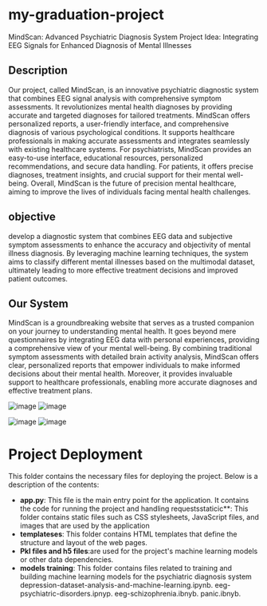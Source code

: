 # my-graduation-project
MindScan: Advanced Psychiatric Diagnosis System
Project Idea: Integrating EEG Signals for Enhanced Diagnosis of Mental Illnesses


## Description


Our project, called MindScan, is an innovative psychiatric diagnostic system that combines EEG signal analysis with comprehensive symptom assessments. It revolutionizes mental health diagnoses by providing accurate and targeted diagnoses for tailored treatments. MindScan offers personalized reports, a user-friendly interface, and comprehensive diagnosis of various psychological conditions. It supports healthcare professionals in making accurate assessments and integrates seamlessly with existing healthcare systems. For psychiatrists, MindScan provides an easy-to-use interface, educational resources, personalized recommendations, and secure data handling. For patients, it offers precise diagnoses, treatment insights, and crucial support for their mental well-being. Overall, MindScan is the future of precision mental healthcare, aiming to improve the lives of individuals facing mental health challenges.


## objective 

develop a diagnostic system that combines EEG data and subjective symptom assessments to enhance the accuracy and objectivity of mental illness diagnosis. By leveraging machine learning techniques, the system aims to classify different mental illnesses based on the multimodal dataset, ultimately leading to more effective treatment decisions and improved patient outcomes.

## Our System
MindScan is a groundbreaking website that serves as a trusted companion on your journey to understanding mental health. It goes beyond mere questionnaires by integrating EEG data with personal experiences, providing a comprehensive view of your mental well-being. By combining traditional symptom assessments with detailed brain activity analysis, MindScan offers clear, personalized reports that empower individuals to make informed decisions about their mental health. Moreover, it provides invaluable support to healthcare professionals, enabling more accurate diagnoses and effective treatment plans.

![image](https://github.com/nada1267/Diabetics/assets/99268869/f031219f-9039-4f27-bf62-914b01cd6f0f)      ![image](https://github.com/nada1267/Diabetics/assets/99268869/ffaad064-36be-4327-98e4-93524c184d64)

![image](https://github.com/nada1267/Diabetics/assets/99268869/19e69773-ffe2-4ffd-a540-7a5feb5398e4)      ![image](https://github.com/nada1267/Diabetics/assets/99268869/e731034a-f98c-4f91-8475-25378937c5dc)








# Project Deployment

This folder contains the necessary files for deploying the project. Below is a description of the contents:

- **app.py**: This file is the main entry point for the application. It contains the code for running the project and handling requestsstaticic**: This folder contains static files such as CSS stylesheets, JavaScript files, and images that are used by the application
- **templateses**: This folder contains HTML templates that define the structure and layout of the web pages.
- **Pkl files and h5 files**:are used for the project's machine learning models or other data dependencies.
- **models training**: This folder  contains files related to training and building machine learning models for the psychiatric diagnosis system
  depression-dataset-analysis-and-machine-learning.ipynb.
  eeg-psychiatric-disorders.ipnyp.
  eeg-schizophrenia.ibnyb.
  panic.ibnyb.
